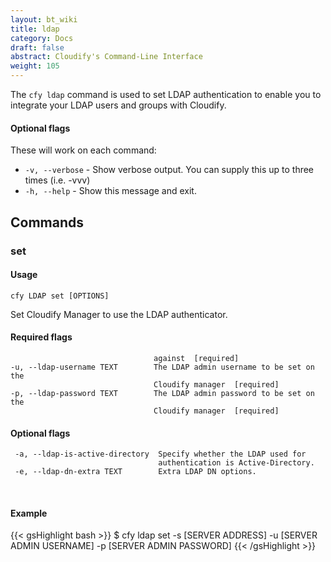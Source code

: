 ```yaml
---
layout: bt_wiki
title: ldap
category: Docs
draft: false
abstract: Cloudify's Command-Line Interface
weight: 105
---
```


The `cfy ldap` command is used to set LDAP authentication to enable you to integrate your LDAP users and groups with Cloudify.


#### Optional flags

These will work on each command:

* `-v, --verbose` - Show verbose output. You can supply this up to three times (i.e. -vvv)
* `-h, --help` - Show this message and exit.

## Commands

### set

#### Usage 
`cfy LDAP set [OPTIONS]`

Set Cloudify Manager to use the LDAP authenticator.

#### Required flags

  ```-s, --ldap-server TEXT          The LDAP server address to authenticate
                                  against  [required]
  -u, --ldap-username TEXT        The LDAP admin username to be set on the
                                  Cloudify manager  [required]
  -p, --ldap-password TEXT        The LDAP admin password to be set on the
                                  Cloudify manager  [required]
```


#### Optional flags


 ``` -d, --ldap-domain TEXT          The LDAP domain to be used by the server
  -a, --ldap-is-active-directory  Specify whether the LDAP used for
                                  authentication is Active-Directory.
  -e, --ldap-dn-extra TEXT        Extra LDAP DN options.
 ```

&nbsp;
#### Example

{{< gsHighlight  bash  >}}
$ cfy ldap set -s [SERVER ADDRESS] -u [SERVER ADMIN USERNAME] -p [SERVER ADMIN PASSWORD]
{{< /gsHighlight >}}


